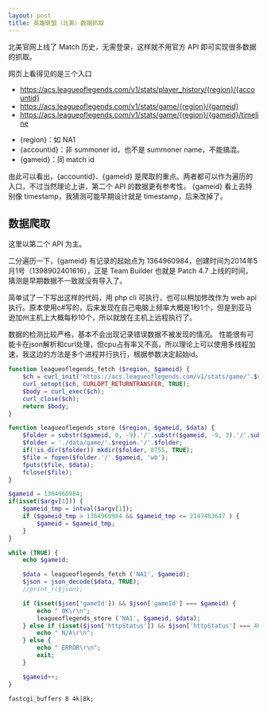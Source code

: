 ```yaml
---
layout: post
title: 英雄联盟（北美）数据抓取
---
```


北美官网上线了 Match 历史，无需登录，这样就不用官方 API 即可实现很多数据的抓取。

网页上看得见的是三个入口
* https://acs.leagueoflegends.com/v1/stats/player_history/{region}/{accountid}
* https://acs.leagueoflegends.com/v1/stats/game/{region}/{gameid}
* https://acs.leagueoflegends.com/v1/stats/game/{region}/{gameid}/timeline

- {region}：如 NA1
- {accountid}：非 summoner id，也不是 summoner name，不能搞混。
- {gameid}：同 match id

由此可以看出，{accountid}、{gameid} 是爬取的重点。两者都可以作为遍历的入口，不过当然理论上讲，第二个 API 的数据更有参考性。
{gameid} 看上去特别像 timestamp，我猜测可能早期设计就是 timestamp，后来改掉了。

数据爬取
----
这里以第二个 API 为主。

二分遍历一下，{gameid} 有记录的起始点为 1364960984，创建时间为2014年5月1号（1398902401616），正是 Team Builder 也就是 Patch 4.7 上线的时间，猜测是早期数据不一致就没有导入了。 

简单试了一下写出这样的代码，用 php cli 可执行，也可以稍加修改作为 web api 执行。原本使用c#写的，后来发现在自己电脑上频率大概是1秒1个，但是到亚马逊加州主机上大概每秒10个，所以就放在主机上远程执行了。

数据的检测比较严格，基本不会出现记录错误数据不被发现的情况。
性能很有可能卡在json解析和curl处理，但cpu占有率又不高，所以理论上可以使用多线程加速，我这边的方法是多个进程并行执行，根据参数决定起始id。

```php
function leagueoflegends_fetch ($region, $gameid) {
	$ch = curl_init('https://acs.leagueoflegends.com/v1/stats/game/'.$region.'/'.$gameid);
	curl_setopt($ch, CURLOPT_RETURNTRANSFER, TRUE);
	$body = curl_exec($ch);
	curl_close($ch);
	return $body;
}

function leagueoflegends_store ($region, $gameid, $data) {
	$folder = substr($gameid, 0, -9).'/'.substr($gameid, -9, 3).'/'.substr($gameid, -6, 3);
	$folder = './data/game/'.$region.'/'.$folder;
	if(!is_dir($folder)) mkdir($folder, 0755, TRUE);
	$file = fopen($folder.'/'.$gameid, 'wb');
	fputs($file, $data);
	fclose($file);
}

$gameid = 1364960984;
if(isset($argv[1])) {
	$gameid_tmp = intval($argv[1]);
	if ($gameid_tmp > 1364960984 && $gameid_tmp <= 2147483647 ) {
		$gameid = $gameid_tmp;
	}
}

while (TRUE) {
	echo $gameid;

	$data = leagueoflegends_fetch ('NA1', $gameid);
	$json = json_decode($data, TRUE);
	//print_r($json);

	if (isset($json['gameId']) && $json['gameId'] === $gameid) {
		echo " OK\r\n";
		leagueoflegends_store ('NA1', $gameid, $data);
	} else if (isset($json['httpStatus']) && $json['httpStatus'] === 404) {
		echo " N/A\r\n";
	} else {
		echo " ERROR\r\n";
		exit;
	}

	$gameid++;
}
```

```fastcgi_buffers 8 4k|8k;```
